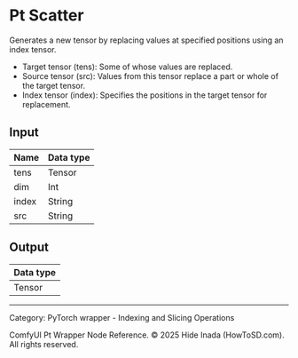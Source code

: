 # Pt Scatter
Generates a new tensor by replacing values at specified positions using an index tensor.

* Target tensor (tens): Some of whose values are replaced.
* Source tensor (src): Values from this tensor replace a part or whole of the target tensor.
* Index tensor (index): Specifies the positions in the target tensor for replacement.

## Input
| Name | Data type |
|---|---|
| tens | Tensor |
| dim | Int |
| index | String |
| src | String |

## Output
| Data type |
|---|
| Tensor |

<HR>
Category: PyTorch wrapper - Indexing and Slicing Operations

ComfyUI Pt Wrapper Node Reference. © 2025 Hide Inada (HowToSD.com). All rights reserved.
